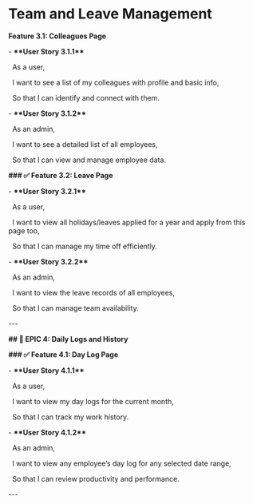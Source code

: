# Team and Leave Management

**Feature 3.1: Colleagues Page**

  
  

\- **\*\*User Story 3.1.1\*\***  

  As a user,  

  I want to see a list of my colleagues with profile and basic info,  

  So that I can identify and connect with them.

  
  

\- **\*\*User Story 3.1.2\*\***  

  As an admin,  

  I want to see a detailed list of all employees,  

  So that I can view and manage employee data.

  
  

**\### ✅ Feature 3.2: Leave Page**

  
  

\- **\*\*User Story 3.2.1\*\***  

  As a user,  

  I want to view all holidays/leaves applied for a year and apply from this page too,  

  So that I can manage my time off efficiently.

  
  

\- **\*\*User Story 3.2.2\*\***  

  As an admin,  

  I want to view the leave records of all employees,  

  So that I can manage team availability.

  
  

\---

  
  

**\## 🌟 EPIC 4: Daily Logs and History**

  
  

**\### ✅ Feature 4.1: Day Log Page**

  
  

\- **\*\*User Story 4.1.1\*\***  

  As a user,  

  I want to view my day logs for the current month,  

  So that I can track my work history.

  
  

\- **\*\*User Story 4.1.2\*\***  

  As an admin,  

  I want to view any employee’s day log for any selected date range,  

  So that I can review productivity and performance.

  
  

\---
